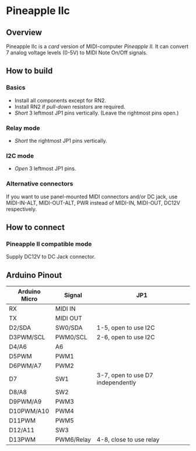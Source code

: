 # Pineapple IIc

## Overview

Pineapple IIc is a _card_ version of MIDI-computer _Pineapple II._ It can convert 7 analog voltage levels (0-5V) to MIDI Note On/Off signals.

## How to build

### Basics

* Install all components except for RN2.
* Install RN2 if _pull-down_ resistors are required.
* _Short_ 3 leftmost JP1 pins vertically. (Leave the rightmost pins open.)

### Relay mode

* _Short_ the rightmost JP1 pins vertically.

### I2C mode

* _Open_ 3 leftmost JP1 pins.

### Alternative connectors

If you want to use panel-mounted MIDI connectors and/or DC jack, use MIDI-IN-ALT, MIDI-OUT-ALT, PWR instead of MIDI-IN, MIDI-OUT, DC12V respectively.

## How to connect

### Pineapple II compatible mode

Supply DC12V to DC Jack connector.


## Arduino Pinout

| Arduino Micro | Signal     | JP1                               |
|---------------|------------|-----------------------------------|
| RX            | MIDI IN    |                                   |
| TX            | MIDI OUT   |                                   |
| D2/SDA        | SW0/SDA    | 1-5, open to use I2C              |
| D3PWM/SCL     | PWM0/SCL   | 2-6, open to use I2C              |
| D4/A6         | A6         |                                   |
| D5PWM         | PWM1       |                                   |
| D6PWM/A7      | PWM2       |                                   |
| D7            | SW1        | 3-7, open to use D7 independently |
| D8/A8         | SW2        |                                   |
| D9PWM/A9      | PWM3       |                                   |
| D10PWM/A10    | PWM4       |                                   |
| D11PWM        | PWM5       |                                   |
| D12/A11       | SW3        |                                   |
| D13PWM        | PWM6/Relay | 4-8, close to use relay           |

